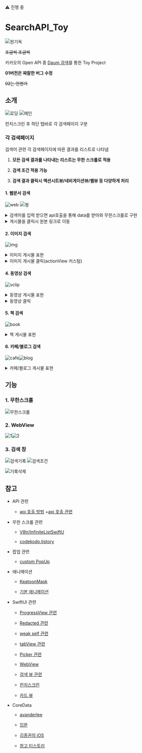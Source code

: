 ⚠️ 진행 중

# SearchAPI_Toy

![원기옥](https://media.tenor.com/E7fROB_zqFAAAAAC/%EC%9B%90%EA%B8%B0%EC%98%A5.gif)
<br/>

~~조금씩 조금씩~~
<br/>

카카오의 Open API 중 [Daum 검색](https://developers.kakao.com/docs/latest/ko/daum-search/dev-guide)를 통한 Toy Project
<br/>

**01버전은 짜잘한 버그 수정**
<br/>

~~02는 언젠가~~
<br/>

## 소개

![로딩](https://github.com/BOLTB0X/SearchAPI_Toy/blob/main/gif/%EA%B8%B0%EB%A1%9D/%EB%A1%9C%EB%94%A9.gif?raw=true) ![메인](https://github.com/BOLTB0X/SearchAPI_Toy/blob/main/gif/01/main.gif?raw=true)
<br/>

런치스크린 후 하단 탭바로 각 검색페이지 구분
<br/>

### 각 검색페이지

검색어 관련 각 검색페이지에 따른 결과를 리스트로 나타냄
<br/>

1. **모든 검색 결과를 나타내는 리스트는 무한 스크롤로 적용**
   <br/>

2. **검색 조건 적용 가능**
   <br/>

3. **검색 결과 클릭시 액션시트뷰/네비게이션뷰/웹뷰 등 다양하게 처리**
   <br/>

#### 1. 웹문서 검색

![web](https://github.com/BOLTB0X/SearchAPI_Toy/blob/main/gif/01/web검색.gif?raw=true) ![웡](https://github.com/BOLTB0X/SearchAPI_Toy/blob/main/gif/%EA%B8%B0%EB%A1%9D/%EB%AC%B4%ED%95%9C%EC%8A%A4%ED%81%AC%EB%A1%A4%20%EC%9B%B9.gif?raw=true)
<br/>

<details>
<summary>검색어를 입력 받으면 api호출을 통해 data를 받아와 무한스크롤로 구현</summary>

```swift
// in WebSearchModel.swift
// MARK: - WebResponse
struct WebResponse: Codable {
    let meta: WebMeta?
    var documents: [WebDocument]
}

// MARK: - WebDocument
struct WebDocument: Codable, Identifiable {
    let id = UUID()
    var datetime, contents, title: String
    let url: String
}

// 생략
// ..
// ..
// ..

// MARK: - WebSearchManger
// DataPublisher로 받아온 data를 WebSearchModel 형태로 디코딩 및 파싱용
final class WebSearchManger {
    // 싱글톤 적용
    static let shared: WebSearchManger = .init()

    // MARK: - WebDocumentPublisher
    func WebSearchPublisher(dataPublisher: AnyPublisher<Data, Error>) ->  AnyPublisher<WebResponse, Error> {
        let responsePublisher = dataPublisher
        // 디코딩
            .decode(type: WebResponse.self, decoder: JSONDecoder())
        // WebSearch 형태로 결과 쪼개기
            .map { response in
                var streamedResponse = response
                streamedResponse.documents = response.documents.map { document in
                    var streamedDocument = document
                    streamedDocument.title = streamedDocument.title.stripHTMLTags()
                    streamedDocument.contents = streamedDocument.contents.stripHTMLTags()
                    streamedDocument.datetime = streamedDocument.datetime.fomatDateTime()!
                    return streamedDocument // 테그 제거, 날짜 표기 변경 완료
                }
                return streamedResponse // html 테그 띤 Response를 반환
            }
            .eraseToAnyPublisher()
        return responsePublisher
    }
}
```

<br/>

API로 받아올 모델 정의 및 API를 사용하도록 파싱
<br/>

```swift
// in WebSearchViewModel.swift
// MARK: - fetchWebSearchData
// 뷰모델에서 검색어에 관련된 WebSearchData를 가져오는 메소드
func fetchWebSearchData(query: String) {
  // 생략
  // ..
  // ..

  DispatchQueue.main.asyncAfter(deadline: .now() + 2) { [weak self] in
    guard let self = self else { return }
      // 받아온 data를 WebSearch에 맞게 끔 디코딩 및 파싱
      WebSearchManger.shared
        .WebSearchPublisher(dataPublisher: dataPublisher)
//                .receive(on: DispatchQueue.main) // 어차피 DispatchQueue.main.asyncAfter을 사용하므로
        .sink(receiveCompletion: { [weak self] completion in
            self?.webOnReceive(completion)
        }, receiveValue: { [weak self] response in
            self?.webOnReceive(response)
        })
        .store(in: &self.cancellables)
    }
}

// 생략
// ..
// ..
// MARK: - FetchDataAtScroll
// 스크롤로 데이터를 내릴대 호출
func FetchDataAtScroll() {
  // 생략
  // ..

  // 이어서 가져오기 때문
  searchParam.page = self.currentPage + 1

  // 생략
  // ...
  // ...

  DispatchQueue.main.asyncAfter(deadline: .now() + 2) { [weak self] in
    guard let self = self else { return }
          // fetchWebSearchData와 동일한 로직이므로
          // 생략
          // ...
    }
}
```

<br/>

무한스크롤로 게시물을 추가로 불러와야 **Loding** 표시
<br/>

</details>

<details>
<summary>게시물을 클릭시 원본 링크로 이동</summary>
TODO
</details>

#### 2. 이미지 검색

![img](https://github.com/BOLTB0X/SearchAPI_Toy/blob/main/gif/01/img검색.gif?raw=true)
<br/>

<details>
<summary>이미지 게시물 표현</summary>
TODO
</details>

<details>
<summary>이미지 게시물 클릭(actionView 커스텀)</summary>
TODO
</details>

#### 4. 동영상 검색

![vclip](https://github.com/BOLTB0X/SearchAPI_Toy/blob/main/gif/01/vclip검색.gif?raw=true)

<details>
<summary>동영상 게시물 표현</summary>
TODO
</details>

<details>
<summary>동영상 클릭</summary>
TODO
</details>

#### 5. 책 검색

![book](https://github.com/BOLTB0X/SearchAPI_Toy/blob/main/gif/01/book검색.gif?raw=true)
<br/>

<details>
<summary> 책 게시물 표현</summary>
TODO
</details>

#### 6. 카페/블로그 검색

![cafe](https://github.com/BOLTB0X/SearchAPI_Toy/blob/main/gif/01/cafe검색.gif?raw=true)![blog](https://github.com/BOLTB0X/SearchAPI_Toy/blob/main/gif/01/blog검색.gif?raw=true)
<br/>

<details>
<summary>카페/블로그 게시물 표현</summary>
TODO
</details>

## 기능

### 1. 무한스크롤

![무한스크롤](https://github.com/BOLTB0X/SearchAPI_Toy/blob/main/gif/01/무한스크롤.gif?raw=true)

### 2. WebView

![1](https://github.com/BOLTB0X/SearchAPI_Toy/blob/main/gif/01/webview1.gif?raw=true)![2](https://github.com/BOLTB0X/SearchAPI_Toy/blob/main/gif/01/webview2.gif?raw=true)

### 3. 검색 창

![검색기록](https://github.com/BOLTB0X/SearchAPI_Toy/blob/main/gif/01/검색기록.gif?raw=true) ![검색조건](https://github.com/BOLTB0X/SearchAPI_Toy/blob/main/gif/01/검색조건%20변경.gif?raw=true)
<br/>

![기록삭제](https://github.com/BOLTB0X/SearchAPI_Toy/blob/main/gif/01/검색기록_삭제.gif?raw=true)
<br/>

## 참고

- API 관련

  - [api 호출 방법](https://donghoon.io/blog/swift_image_search/) +[api 호출 관련](https://rldd.tistory.com/215)

- 무한 스크롤 관련

  - [V8tr/InfiniteListSwiftU](https://github.com/V8tr/InfiniteListSwiftUI)

  - [codekodo.tistory](https://codekodo.tistory.com/207)

- 팝업 관련

  - [custom PopUp](https://github.com/SnowLukin/CustomPopUp)

- 애니메이션

  - [KeatoonMask](https://github.com/KeatoonMask/SwiftUI-Animation/tree/master)

  - [기본 애니메이션](https://80000coding.oopy.io/bfcbea75-767f-4a9a-87c3-0883a97115bc)

- SwiftUI 관련

  - [ProgressView 관련](https://seons-dev.tistory.com/entry/SwiftUI-ProgressView-작업-진행률)

  - [Redacted 관련](https://seons-dev.tistory.com/entry/SwiftUI-Redacted)

  - [weak self 관련](https://ios-development.tistory.com/926)

  - [tabView 관련](https://seons-dev.tistory.com/entry/SwiftUI-TabView)

  - [Picker 관련](https://www.hohyeonmoon.com/blog/swiftui-tutorial-picker/)

  - [WebView](https://seons-dev.tistory.com/entry/SwiftUI-WebView-%EC%83%9D%EC%84%B1%EC%BD%94%EB%93%9C)

  - [검색 뷰 관련](https://www.hackingwithswift.com/quick-start/swiftui/how-to-add-a-search-bar-to-filter-your-data)

  - [런치스크린](https://velog.io/@jyw3927/SwiftUI-Launch-Screen-%EA%B5%AC%ED%98%84%ED%95%98%EA%B8%B0-Gradient-Animation)

  - [카드 뷰](https://www.appcoda.com/swiftui-card-view/)

- CoreData

  - [avanderlee](https://www.avanderlee.com/swift/persistent-history-tracking-core-data/)

  - [입문](https://velog.io/@nala/iOS-SwiftUI%EC%97%90%EC%84%9C-CoreData-%EC%8D%A8%EB%B3%B4%EA%B8%B0)

  - [김종권의 iOS](https://ios-development.tistory.com/1162)

  - [참고 티스토리](https://growingsaja.tistory.com/791)

